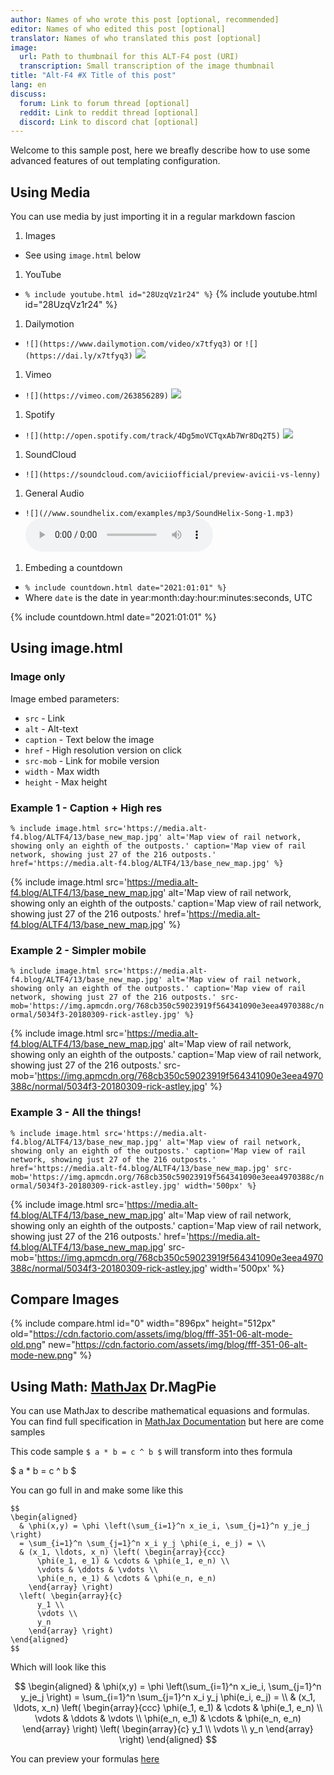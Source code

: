 ```yaml
---
author: Names of who wrote this post [optional, recommended]
editor: Names of who edited this post [optional]
translator: Names of who translated this post [optional]
image:
  url: Path to thumbnail for this ALT-F4 post (URI)
  transcription: Small transcription of the image thumbnail
title: "Alt-F4 #X Title of this post"
lang: en
discuss:
  forum: Link to forum thread [optional]
  reddit: Link to reddit thread [optional]
  discord: Link to discord chat [optional]
---
```


Welcome to this sample post, here we breafly describe how to use some advanced features of out templating configuration.

## Using Media <author></author>

You can use media by just importing it in a regular markdown fascion

1. Images
  - See using `image.html` below

1. YouTube
  - `% include youtube.html id="28UzqVz1r24" %}`
{% include youtube.html id="28UzqVz1r24" %}

1. Dailymotion
  - `![](https://www.dailymotion.com/video/x7tfyq3)` or `![](https://dai.ly/x7tfyq3)`
![](https://dai.ly/x7tgcev)

1. Vimeo
  - `![](https://vimeo.com/263856289)`
![](https://vimeo.com/263856289)

1. Spotify
  - `![](http://open.spotify.com/track/4Dg5moVCTqxAb7Wr8Dq2T5)`
![](http://open.spotify.com/track/4Dg5moVCTqxAb7Wr8Dq2T5)

1. SoundCloud
  - `![](https://soundcloud.com/aviciiofficial/preview-avicii-vs-lenny)`

1. General Audio
  - `![](//www.soundhelix.com/examples/mp3/SoundHelix-Song-1.mp3)`
![](//www.soundhelix.com/examples/mp3/SoundHelix-Song-1.mp3)

1. Embeding a countdown
  - `% include countdown.html date="2021:01:01" %}`
  - Where `date` is the date in year:month:day:hour:minutes:seconds, UTC 

{% include countdown.html date="2021:01:01" %}
  
## Using image.html <author></author>

### Image only

Image embed parameters:
* `src` - Link
* `alt` - Alt-text
* `caption` - Text below the image
* `href` - High resolution version on click
* `src-mob` - Link for mobile version
* `width` - Max width
* `height` - Max height

### Example 1 - Caption + High res
`% include image.html src='https://media.alt-f4.blog/ALTF4/13/base_new_map.jpg' alt='Map view of rail network, showing only an eighth of the outposts.' caption='Map view of rail network, showing just 27 of the 216 outposts.' href='https://media.alt-f4.blog/ALTF4/13/base_new_map.jpg' %}`

{% include image.html src='https://media.alt-f4.blog/ALTF4/13/base_new_map.jpg' alt='Map view of rail network, showing only an eighth of the outposts.' caption='Map view of rail network, showing just 27 of the 216 outposts.' href='https://media.alt-f4.blog/ALTF4/13/base_new_map.jpg' %}

### Example 2 - Simpler mobile

`% include image.html src='https://media.alt-f4.blog/ALTF4/13/base_new_map.jpg' alt='Map view of rail network, showing only an eighth of the outposts.' caption='Map view of rail network, showing just 27 of the 216 outposts.' src-mob='https://img.apmcdn.org/768cb350c59023919f564341090e3eea4970388c/normal/5034f3-20180309-rick-astley.jpg' %}`

{% include image.html src='https://media.alt-f4.blog/ALTF4/13/base_new_map.jpg' alt='Map view of rail network, showing only an eighth of the outposts.' caption='Map view of rail network, showing just 27 of the 216 outposts.' src-mob='https://img.apmcdn.org/768cb350c59023919f564341090e3eea4970388c/normal/5034f3-20180309-rick-astley.jpg' %}

### Example 3 - All the things!

`% include image.html src='https://media.alt-f4.blog/ALTF4/13/base_new_map.jpg' alt='Map view of rail network, showing only an eighth of the outposts.' caption='Map view of rail network, showing just 27 of the 216 outposts.' href='https://media.alt-f4.blog/ALTF4/13/base_new_map.jpg' src-mob='https://img.apmcdn.org/768cb350c59023919f564341090e3eea4970388c/normal/5034f3-20180309-rick-astley.jpg' width='500px' %}`

{% include image.html src='https://media.alt-f4.blog/ALTF4/13/base_new_map.jpg' alt='Map view of rail network, showing only an eighth of the outposts.' caption='Map view of rail network, showing just 27 of the 216 outposts.' href='https://media.alt-f4.blog/ALTF4/13/base_new_map.jpg' src-mob='https://img.apmcdn.org/768cb350c59023919f564341090e3eea4970388c/normal/5034f3-20180309-rick-astley.jpg' width='500px' %}

## Compare Images

{% include compare.html id="0" width="896px" height="512px" old="https://cdn.factorio.com/assets/img/blog/fff-351-06-alt-mode-old.png" new="https://cdn.factorio.com/assets/img/blog/fff-351-06-alt-mode-new.png"  %}

## Using Math: [MathJax](http://mathjax.org/) <author>Dr.MagPie</author>

You can use MathJax to describe mathematical equasions and formulas. You can find full specification in [MathJax Documentation](http://docs.mathjax.org/en/latest/) but here are come samples 

This code sample `$ a * b = c ^ b $` will transform into thes formula

$ a * b = c ^ b $

You can go full in and make some like this
```MathJax
$$
\begin{aligned}
  & \phi(x,y) = \phi \left(\sum_{i=1}^n x_ie_i, \sum_{j=1}^n y_je_j \right)
  = \sum_{i=1}^n \sum_{j=1}^n x_i y_j \phi(e_i, e_j) = \\
  & (x_1, \ldots, x_n) \left( \begin{array}{ccc}
      \phi(e_1, e_1) & \cdots & \phi(e_1, e_n) \\
      \vdots & \ddots & \vdots \\
      \phi(e_n, e_1) & \cdots & \phi(e_n, e_n)
    \end{array} \right)
  \left( \begin{array}{c}
      y_1 \\
      \vdots \\
      y_n
    \end{array} \right)
\end{aligned}
$$
```
Which will look like this

$$
\begin{aligned}
  & \phi(x,y) = \phi \left(\sum_{i=1}^n x_ie_i, \sum_{j=1}^n y_je_j \right)
  = \sum_{i=1}^n \sum_{j=1}^n x_i y_j \phi(e_i, e_j) = \\
  & (x_1, \ldots, x_n) \left( \begin{array}{ccc}
      \phi(e_1, e_1) & \cdots & \phi(e_1, e_n) \\
      \vdots & \ddots & \vdots \\
      \phi(e_n, e_1) & \cdots & \phi(e_n, e_n)
    \end{array} \right)
  \left( \begin{array}{c}
      y_1 \\
      \vdots \\
      y_n
    \end{array} \right)
\end{aligned}
$$

You can preview your formulas [here](https://www.mathjax.org/#demo)
